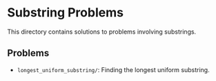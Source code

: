 # Substring Problems

This directory contains solutions to problems involving substrings.

## Problems

- `longest_uniform_substring/`: Finding the longest uniform substring.
